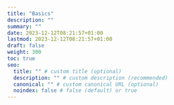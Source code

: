 ```yaml
---
title: "Basics"
description: ""
summary: ""
date: 2023-12-12T08:21:57+01:00
lastmod: 2023-12-12T08:21:57+01:00
draft: false
weight: 300
toc: true
seo:
  title: "" # custom title (optional)
  description: "" # custom description (recommended)
  canonical: "" # custom canonical URL (optional)
  noindex: false # false (default) or true
---
```


